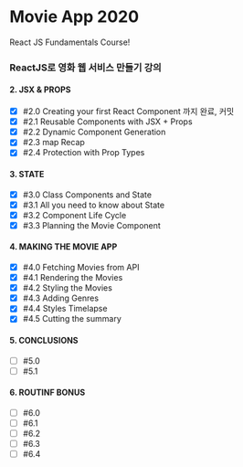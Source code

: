 #  Movie App 2020 

React JS Fundamentals Course! 


### ReactJS로 영화 웹 서비스 만들기 강의 

#### 2. JSX & PROPS
-[x] \#2.0 Creating your first React Component 까지 완료, 커밋 
-[x] \#2.1 Reusable Components with JSX + Props 
-[x] \#2.2 Dynamic Component Generation 
-[x] \#2.3 map Recap
-[x] \#2.4 Protection with Prop Types

#### 3. STATE
-[x] \#3.0 Class Components and State
-[x] \#3.1 All you need to know about State
-[x] \#3.2 Component Life Cycle
-[x] \#3.3 Planning the Movie Component

#### 4. MAKING THE MOVIE APP
-[x] \#4.0 Fetching Movies from API 
-[x] \#4.1 Rendering the Movies
-[x] \#4.2 Styling the Movies
-[x] \#4.3 Adding Genres
-[x] \#4.4 Styles Timelapse
-[x] \#4.5 Cutting the summary

#### 5. CONCLUSIONS
-[ ] \#5.0
-[ ] \#5.1

#### 6. ROUTINF BONUS
-[ ] \#6.0
-[ ] \#6.1
-[ ] \#6.2
-[ ] \#6.3
-[ ] \#6.4